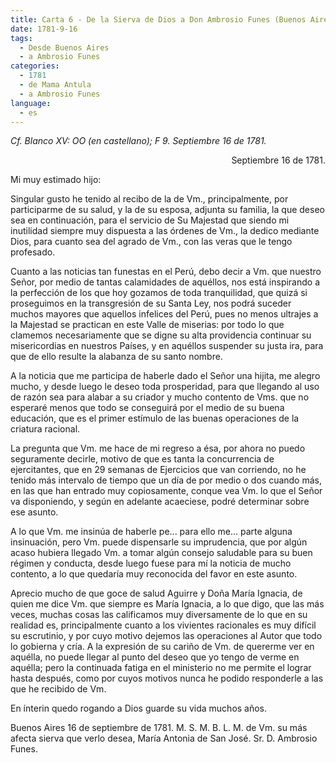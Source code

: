 ```yaml
---
title: Carta 6 - De la Sierva de Dios a Don Ambrosio Funes (Buenos Aires, 16 de septiembre de 1781).
date: 1781-9-16
tags:
  - Desde Buenos Aires
  - a Ambrosio Funes
categories:
  - 1781
  - de Mama Antula
  - a Ambrosio Funes
language:
  - es  
---
```


_Cf. Blanco XV: OO (en castellano); F 9. Septiembre 16 de 1781._

<div align="right">
Septiembre 16 de 1781.
</div>

Mi muy estimado hijo:

Singular gusto he tenido al recibo de la de Vm., principalmente, por participarme de su salud, y la de su esposa, adjunta su familia, la que deseo sea en continuación, para el servicio de Su Majestad que siendo mi inutilidad siempre muy dispuesta a las órdenes de Vm., la dedico mediante Dios, para cuanto sea del agrado de Vm., con las veras que le tengo profesado.

Cuanto a las noticias tan funestas en el Perú, debo decir a Vm. que nuestro Señor, por medio de tantas calamidades de aquéllos, nos está inspirando a la perfección de los que hoy gozamos de toda tranquilidad, que quizá si proseguimos en la transgresión de su Santa Ley, nos podrá suceder muchos mayores que aquellos infelices del Perú, pues no menos ultrajes a la Majestad se practican en este Valle de miserias: por todo lo que clamemos  necesariamente que se digne su alta providencia continuar su misericordias en nuestros Países, y en aquéllos suspender su justa ira, para que de ello resulte la alabanza de su santo nombre.

A la noticia que me participa de haberle dado el Señor una hijita, me alegro mucho, y desde luego le deseo toda prosperidad, para que llegando al uso de razón sea para alabar a su criador y mucho contento de Vms. que no esperaré menos que todo se conseguirá por el medio de su buena educación, que es el primer estímulo de las buenas operaciones de la criatura racional.

La pregunta que Vm. me hace de mi regreso a ésa, por ahora no puedo seguramente decirle, motivo de que es tanta la concurrencia de ejercitantes, que en 29 semanas de Ejercicios que van corriendo, no he tenido más intervalo de tiempo que un día de por medio o dos cuando más, en las que han entrado muy copiosamente, conque vea Vm. lo que el Señor va disponiendo, y según en adelante acaeciese, podré determinar sobre ese asunto.

A lo que Vm. me insinúa de haberle pe... para ello me... parte alguna insinuación, pero Vm. puede dispensarle su imprudencia, que por algún acaso hubiera llegado Vm. a tomar algún consejo saludable para su buen régimen y conducta, desde luego fuese para mí la noticia de mucho contento, a lo que quedaría muy reconocida del favor en este asunto.

Aprecio mucho de que goce de salud Aguirre y Doña María Ignacia, de quien me dice Vm. que siempre es María Ignacia, a lo que digo, que las más veces, muchas cosas las calificamos muy diversamente de lo que en su realidad es, principalmente cuanto a los vivientes racionales es muy difícil su escrutinio, y por cuyo motivo dejemos las operaciones al Autor que todo lo gobierna y cría. A la expresión de su cariño de Vm. de quererme ver en aquélla, no puede llegar al punto del deseo que yo tengo de verme en aquélla; pero la continuada fatiga en el ministerio no me permite el lograr hasta después, como por cuyos motivos nunca he podido responderle a las que he recibido de Vm.

En ínterin quedo rogando a Dios guarde su vida muchos años.

Buenos Aires 16 de septiembre de 1781. M. S. M. B. L. M. de Vm. su más afecta sierva que verlo desea, María Antonia de San José. Sr. D. Ambrosio Funes.
